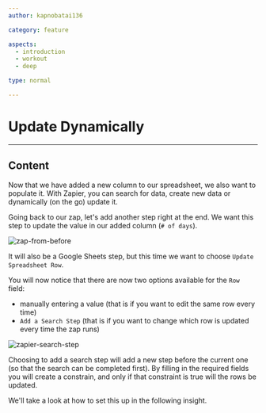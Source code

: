 ```yaml
---
author: kapnobatai136

category: feature

aspects:
  - introduction
  - workout
  - deep

type: normal

---
```


# Update Dynamically

---
## Content

Now that we have added a new column to our spreadsheet, we also want to populate it. With Zapier, you can search for data, create new data or dynamically (on the go) update it.

Going back to our zap, let's add another step right at the end. We want this step to update the value in our added column (`# of days`).

![zap-from-before](https://img.enkipro.com/f1192e72ad0916a6647391d323b7aa96.png)

It will also be a Google Sheets step, but this time we want to choose `Update Spreadsheet Row`.

You will now notice that there are now two options available for the `Row` field:
* manually entering a value (that is if you want to edit the same row every time)
* `Add a Search Step` (that is if you want to change which row is updated every time the zap runs)

![zapier-search-step](https://img.enkipro.com/2ffe7ded65989527f65486cebfc32da1.png)

Choosing to add a search step will add a new step before the current one (so that the search can be completed first). By filling in the required fields you will create a constrain, and only if that constraint is true will the rows be updated.

We'll take a look at how to set this up in the following insight.